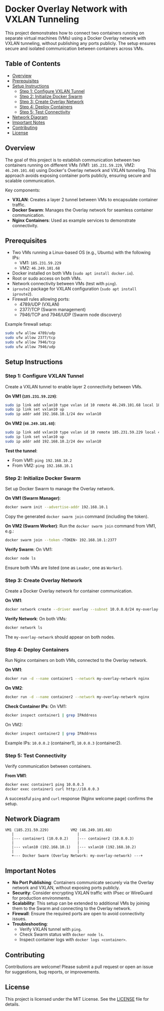 # Docker Overlay Network with VXLAN Tunneling

This project demonstrates how to connect two containers running on separate virtual machines (VMs) using a Docker Overlay network with VXLAN tunneling, without publishing any ports publicly. The setup ensures secure and isolated communication between containers across VMs.

## Table of Contents
- [Overview](#overview)
- [Prerequisites](#prerequisites)
- [Setup Instructions](#setup-instructions)
  - [Step 1: Configure VXLAN Tunnel](#step-1-configure-vxlan-tunnel)
  - [Step 2: Initialize Docker Swarm](#step-2-initialize-docker-swarm)
  - [Step 3: Create Overlay Network](#step-3-create-overlay-network)
  - [Step 4: Deploy Containers](#step-4-deploy-containers)
  - [Step 5: Test Connectivity](#step-5-test-connectivity)
- [Network Diagram](#network-diagram)
- [Important Notes](#important-notes)
- [Contributing](#contributing)
- [License](#license)

## Overview
The goal of this project is to establish communication between two containers running on different VMs (VM1: `185.231.59.229`, VM2: `46.249.101.68`) using Docker's Overlay network and VXLAN tunneling. This approach avoids exposing container ports publicly, ensuring secure and scalable communication.

Key components:
- **VXLAN**: Creates a layer 2 tunnel between VMs to encapsulate container traffic.
- **Docker Swarm**: Manages the Overlay network for seamless container communication.
- **Nginx Containers**: Used as example services to demonstrate connectivity.

## Prerequisites
- Two VMs running a Linux-based OS (e.g., Ubuntu) with the following IPs:
  - VM1: `185.231.59.229`
  - VM2: `46.249.101.68`
- Docker installed on both VMs (`sudo apt install docker.io`).
- Root or sudo access on both VMs.
- Network connectivity between VMs (test with `ping`).
- `iproute2` package for VXLAN configuration (`sudo apt install iproute2`).
- Firewall rules allowing ports:
  - 4789/UDP (VXLAN)
  - 2377/TCP (Swarm management)
  - 7946/TCP and 7946/UDP (Swarm node discovery)

Example firewall setup:
```bash
sudo ufw allow 4789/udp
sudo ufw allow 2377/tcp
sudo ufw allow 7946/tcp
sudo ufw allow 7946/udp
```

## Setup Instructions

### Step 1: Configure VXLAN Tunnel
Create a VXLAN tunnel to enable layer 2 connectivity between VMs.

**On VM1 (`185.231.59.229`)**:
```bash
sudo ip link add vxlan10 type vxlan id 10 remote 46.249.101.68 local 185.231.59.229 dstport 4789
sudo ip link set vxlan10 up
sudo ip addr add 192.168.10.1/24 dev vxlan10
```

**On VM2 (`46.249.101.68`)**:
```bash
sudo ip link add vxlan10 type vxlan id 10 remote 185.231.59.229 local 46.249.101.68 dstport 4789
sudo ip link set vxlan10 up
sudo ip addr add 192.168.10.2/24 dev vxlan10
```

**Test the tunnel**:
- From VM1: `ping 192.168.10.2`
- From VM2: `ping 192.168.10.1`

### Step 2: Initialize Docker Swarm
Set up Docker Swarm to manage the Overlay network.

**On VM1 (Swarm Manager)**:
```bash
docker swarm init --advertise-addr 192.168.10.1
```
Copy the generated `docker swarm join` command (including the token).

**On VM2 (Swarm Worker)**:
Run the `docker swarm join` command from VM1, e.g.:
```bash
docker swarm join --token <TOKEN> 192.168.10.1:2377
```

**Verify Swarm**:
On VM1:
```bash
docker node ls
```
Ensure both VMs are listed (one as `Leader`, one as `Worker`).

### Step 3: Create Overlay Network
Create a Docker Overlay network for container communication.

**On VM1**:
```bash
docker network create --driver overlay --subnet 10.0.0.0/24 my-overlay-network
```

**Verify Network**:
On both VMs:
```bash
docker network ls
```
The `my-overlay-network` should appear on both nodes.

### Step 4: Deploy Containers
Run Nginx containers on both VMs, connected to the Overlay network.

**On VM1**:
```bash
docker run -d --name container1 --network my-overlay-network nginx
```

**On VM2**:
```bash
docker run -d --name container2 --network my-overlay-network nginx
```

**Check Container IPs**:
On VM1:
```bash
docker inspect container1 | grep IPAddress
```
On VM2:
```bash
docker inspect container2 | grep IPAddress
```
Example IPs: `10.0.0.2` (container1), `10.0.0.3` (container2).

### Step 5: Test Connectivity
Verify communication between containers.

**From VM1**:
```bash
docker exec container1 ping 10.0.0.3
docker exec container1 curl http://10.0.0.3
```

A successful `ping` and `curl` response (Nginx welcome page) confirms the setup.

## Network Diagram
```
VM1 (185.231.59.229)          VM2 (46.249.101.68)
   |                             |
   |--- container1 (10.0.0.2)    |--- container2 (10.0.0.3)
   |                             |
   |--- vxlan10 (192.168.10.1)   |--- vxlan10 (192.168.10.2)
   |                             |
   +--- Docker Swarm (Overlay Network: my-overlay-network) ---+
```

## Important Notes
- **No Port Publishing**: Containers communicate securely via the Overlay network and VXLAN, without exposing ports publicly.
- **Security**: Consider encrypting VXLAN traffic with IPsec or WireGuard for production environments.
- **Scalability**: This setup can be extended to additional VMs by joining them to the Swarm and connecting to the Overlay network.
- **Firewall**: Ensure the required ports are open to avoid connectivity issues.
- **Troubleshooting**:
  - Verify VXLAN tunnel with `ping`.
  - Check Swarm status with `docker node ls`.
  - Inspect container logs with `docker logs <container>`.

## Contributing
Contributions are welcome! Please submit a pull request or open an issue for suggestions, bug reports, or improvements.

## License
This project is licensed under the MIT License. See the [LICENSE](LICENSE) file for details.
